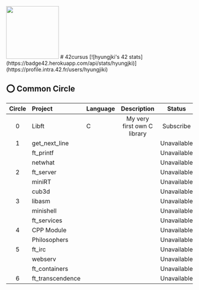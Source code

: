 <img src="https://upload.wikimedia.org/wikipedia/commons/8/8d/42_Logo.svg" width="142"> 
# 42cursus
[![hyungjki's 42 stats](https://badge42.herokuapp.com/api/stats/hyungjki)](https://profile.intra.42.fr/users/hyungjiki)

## ⭕️ Common Circle
| Circle | Project        | Language | Description                 | Status      |
|:-:|:--------------------|:---------|:---------------------------:|:------------:|
| 0 | Libft               |    C    | My very first own C library | Subscribe     |
| 1 | get_next_line       |         |                             | Unavailable   |
|   | ft_printf           |         |                             | Unavailable   |
|   | netwhat             |         |                             | Unavailable   |
| 2 | ft_server           |         |                             | Unavailable   |
|   | miniRT              |         |                             | Unavailable   |
|   | cub3d               |         |                             | Unavailable   |
| 3 | libasm              |         |                             | Unavailable   |
|   | minishell           |         |                             | Unavailable   |
|   | ft_services         |         |                             | Unavailable   |
| 4 | CPP Module          |         |                             | Unavailable   |
|   | Philosophers        |         |                             | Unavailable   |
| 5 | ft_irc              |         |                             | Unavailable   |
|   | webserv             |         |                             | Unavailable   |
|   | ft_containers       |         |                             | Unavailable   |
| 6 | ft_transcendence    |         |                             | Unavailable   |
